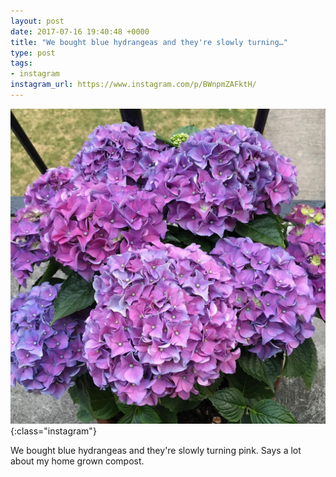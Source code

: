 ```yaml
---
layout: post
date: 2017-07-16 19:40:48 +0000
title: "We bought blue hydrangeas and they're slowly turning…"
type: post
tags:
- instagram
instagram_url: https://www.instagram.com/p/BWnpmZAFktH/
---
```


![Instagram - BWnpmZAFktH](/assets/BWnpmZAFktH.jpg){:class="instagram"}

We bought blue hydrangeas and they're slowly turning pink. Says a lot about my home grown compost.
